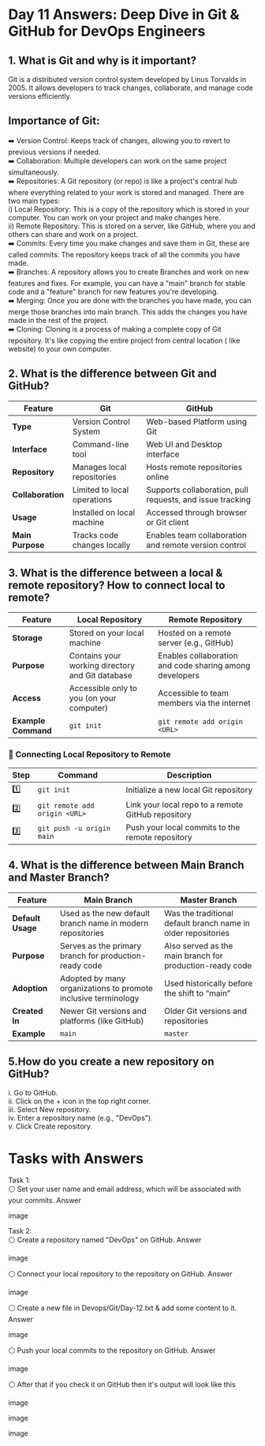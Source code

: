 # Day 11 Answers: Deep Dive in Git & GitHub for DevOps Engineers

## 1. What is Git and why is it important?
Git is a distributed version control system developed by Linus Torvalds in 2005. It allows developers to track changes, collaborate, and manage code versions efficiently.

## Importance of Git:

➡️ Version Control: Keeps track of changes, allowing you to revert to previous versions if needed.</br>
➡️ Collaboration: Multiple developers can work on the same project simultaneously.</br>
➡️ Repositories: A Git repository (or repo) is like a project's central hub where everything related to your work is stored and managed. There are two main types:</br>
 i) Local Repository: This is a copy of the repository which is stored in your computer. You can work on your project and make changes here.</br>
 ii) Remote Repository: This is stored on a server, like GitHub, where you and others can share and work on a project.</br>
➡️ Commits: Every time you make changes and save them in Git, these are called commits. The repository keeps track of all the commits you have made.</br>
➡️ Branches: A repository allows you to create Branches and work on new features and fixes. For example, you can have a "main" branch for stable code and a "feature" branch for new features you're developing.</br>
➡️ Merging: Once you are done with the branches you have made, you can merge those branches into main branch. This adds the changes you have made in the rest of the project.</br>
➡️ Cloning: Cloning is a process of making a complete copy of Git repository. It's like copying the entire project from central location ( like website) to your own computer.</br>



## 2. What is the difference between Git and GitHub?

| Feature | Git | GitHub |
|----------|-----|---------|
| **Type** | Version Control System | Web-based Platform using Git |
| **Interface** | Command-line tool | Web UI and Desktop interface |
| **Repository** | Manages local repositories | Hosts remote repositories online |
| **Collaboration** | Limited to local operations | Supports collaboration, pull requests, and issue tracking |
| **Usage** | Installed on local machine | Accessed through browser or Git client |
| **Main Purpose** | Tracks code changes locally | Enables team collaboration and remote version control |

## 3. What is the difference between a local & remote repository? How to connect local to remote?

| Feature | Local Repository | Remote Repository |
|----------|------------------|-------------------|
| **Storage** | Stored on your local machine | Hosted on a remote server (e.g., GitHub) |
| **Purpose** | Contains your working directory and Git database | Enables collaboration and code sharing among developers |
| **Access** | Accessible only to you (on your computer) | Accessible to team members via the internet |
| **Example Command** | `git init` | `git remote add origin <URL>` |

### 🔗 Connecting Local Repository to Remote
| Step | Command | Description |
|------|----------|-------------|
| 1️⃣ | `git init` | Initialize a new local Git repository |
| 2️⃣ | `git remote add origin <URL>` | Link your local repo to a remote GitHub repository |
| 3️⃣ | `git push -u origin main` | Push your local commits to the remote repository |

## 4. What is the difference between Main Branch and Master Branch?

| Feature | Main Branch | Master Branch |
|----------|--------------|----------------|
| **Default Usage** | Used as the new default branch name in modern repositories | Was the traditional default branch name in older repositories |
| **Purpose** | Serves as the primary branch for production-ready code | Also served as the main branch for production-ready code |
| **Adoption** | Adopted by many organizations to promote inclusive terminology | Used historically before the shift to “main” |
| **Created In** | Newer Git versions and platforms (like GitHub) | Older Git versions and repositories |
| **Example** | `main` | `master` |

## 5.How do you create a new repository on GitHub?

i. Go to GitHub.</br>
ii. Click on the + icon in the top right corner.</br>
iii. Select New repository.</br>
iv. Enter a repository name (e.g., "DevOps").</br>
v. Click Create repository.</br>

# Tasks with Answers

Task 1:</br>
⚪ Set your user name and email address, which will be associated with your commits.
Answer

image

Task 2:</br>
⚪ Create a repository named "DevOps" on GitHub.
Answer

image

⚪ Connect your local repository to the repository on GitHub.
Answer

image

⚪ Create a new file in Devops/Git/Day-12.txt & add some content to it.
Answer

image

⚪ Push your local commits to the repository on GitHub.
Answer

image

⚪ After that if you check it on GitHub then it's output will look like this

image

image

image

